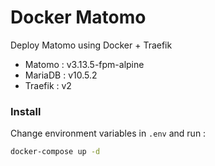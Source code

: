# Docker Matomo

Deploy Matomo using Docker + Traefik

- Matomo : v3.13.5-fpm-alpine
- MariaDB : v10.5.2
- Traefik : v2

### Install

Change environment variables in `.env` and run :

```bash
docker-compose up -d
```
